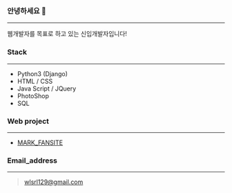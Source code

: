 ### 안녕하세요 👋
___

웹개발자를 목표로 하고 있는 신입개발자입니다!


### Stack
___

- Python3 (Django)
- HTML /  CSS
- Java Script / JQuery
- PhotoShop
- SQL


### Web project
___

* [MARK_FANSITE](http://nctmarklee.pythonanywhere.com/index/)


### Email_address
___

>wlsrl129@gmail.com
